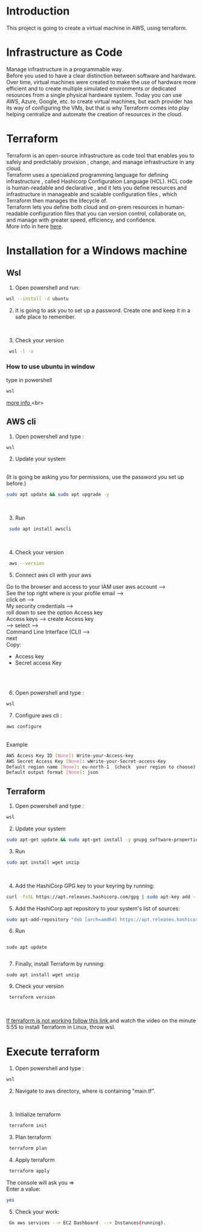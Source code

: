 # Introduction
This project is going to create a virtual machine in AWS, using terraform.
# Infrastructure as Code
Manage infrastructure in a programmable way.<br>
Before you  used to have a clear distinction between software and hardware. <br>
Over time, virtual machines were created to make the use of hardware more efficient and to create multiple simulated environments or dedicated resources from a single physical hardware system. Today you can use AWS, Azure, Google, etc. to create virtual machines, but each provider has its way of configuring the VMs, but that is why Terraform comes into play helping centralize and automate the creation of resources in the cloud.<br>
# Terraform

Terraform is an open-source infrastructure as code tool that enables you to safely and predictably provision , change, and manage infrastructure in any cloud. <br>
Terraform uses a specialized programming language for defining infrastructure , called Hashicorp Configuration Language (HCL). HCL code is human-readable and declarative , and it lets you define resources and infrastructure in manageable and scalable configuration files , which Terraform then manages the lifecycle of. <br>
Terraform lets you define both cloud and on-prem resources in human-readable configuration files that you can version control, collaborate on, and manage with greater speed, efficiency, and confidence.<br>
More info in here [here](https://learn.microsoft.com/en-us/azure/developer/terraform/overview).

# Installation for a Windows machine
## Wsl
1. Open powershell and run:
```bash
wsl --install -d ubuntu
```
2. It is going to ask you to set up a password. Create one and keep it in a safe place to remember.
<br>

3. Check your version
```bash
 wsl -l -v
```
### How to use ubuntu in window
type in powershell
```bash
wsl
```

[more info ](https://learn.microsoft.com/es-es/windows/wsl/install?ranMID=46128&ranEAID=mP6UMnc5Ozo&ranSiteID=mP6UMnc5Ozo-4PK.bdGbjdh.4z10f03FhQ&epi=mP6UMnc5Ozo-4PK.bdGbjdh.4z10f03FhQ&irgwc=1&OCID=AID2200057_aff_7794_1243925&tduid=(ir__ershtj3f6gkfby6ixfto2r3qsu2xex2yzth0k9jv00)(7794)(1243925)(mP6UMnc5Ozo-4PK.bdGbjdh.4z10f03FhQ)()&irclickid=_ershtj3f6gkfby6ixfto2r3qsu2xex2yzth0k9jv00)
<br>

## AWS cli
1. Open powershell and type :


```bash
wsl
```

2.  Update your system
<br>
(It is going be asking you for permissions, use the password you set up before.)
<br>

   ```bash
sudo apt update && sudo apt upgrade -y 
```
<br>
  
3. Run
```bash
 sudo apt install awscli
 ```

<br>

4. Check your version
```bash
 aws --version
```
5. Connect aws cli with your aws

Go to the browser and access to your IAM user aws account  --> 
<br>
See the top right where is your profile email --> 
<br>
click on -->
<br>
My security credentials --> 
<br>
roll down to see the option Access key 
<br>
Access keys --> create Access key 
<br> 
--> select --> 
<br> 
Command Line Interface (CLI) --> 
<br>
next
<br>
Copy:
- Access key
- Secret access Key

<br>
<br>

6. Open powershell and type :


```bash
wsl
```
7. Configure aws cli :  

```bash
aws configure
```
<br>
Example

```bash
AWS Access Key ID [None]: Write-your-Access-key
AWS Secret Access Key [None]: wWrite-your-Secret-access-Key
Default region name [None]: eu-north-1  (check  your region to choose)
Default output format [None]: json
```


## Terraform

1. Open powershell and type :

```bash
wsl
```

2.  Update your system

```bash
sudo apt-get update && sudo apt-get install -y gnupg software-properties-common 
```
3. Run
```bash
sudo apt install wget unzip 
```
<br>

  
4. Add the HashiCorp GPG key to your keyring by running:
```bash
curl -fsSL https://apt.releases.hashicorp.com/gpg | sudo apt-key add -

```
5. Add the HashiCorp apt repository to your system's list of sources:

```bash
sudo apt-add-repository "deb [arch=amd64] https://apt.releases.hashicorp.com $(lsb_release -cs) main"

```

6. Run
```

sudo apt update
 
```

7. Finally, install Terraform by running:

```
sudo apt install wget unzip 

```


9. Check your version
```bash
 terraform version

```

<br>


[If terraform is not working follow this link ](https://developer.hashicorp.com/terraform/tutorials/aws-get-started/install-cli) and watch the video on the minute 5:55 to install Terraform in Linux, throw wsl.

# Execute terraform
1. Open powershell and type :


```bash
wsl
```

2. Navigate to aws directory, where is containing "main.tf".
<br>

3. Initialize terraform 
```bash
 terraform init

```
3. Plan terraform 
```bash
 terraform plan

```

4. Apply terraform 
```bash
 terraform apply

```
The console will ask you => 
<br>
Enter a value:
```bash
yes

```
5. Check your work:
```bash
 Go aws services --> EC2 Dashboard  --> Instances(running).

```
